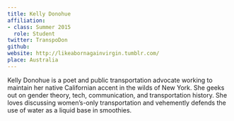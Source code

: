 ```yaml
---
title: Kelly Donohue
affiliation:
- class: Summer 2015
  role: Student
twitter: TranspoDon
github: 
website: http://likeabornagainvirgin.tumblr.com/
place: Australia
---
```

Kelly Donohue is a poet and public transportation advocate working to maintain her native Californian accent in the wilds of New York. She geeks out on gender theory, tech, communication, and transportation history. She loves discussing women’s-only transportation and vehemently defends the use of water as a liquid base in smoothies.